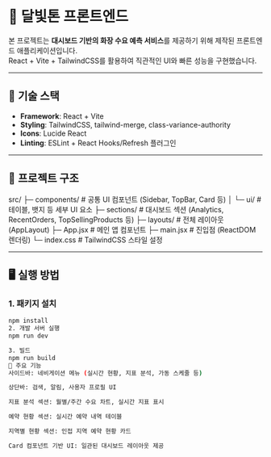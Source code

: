 # 🌙 달빛톤 프론트엔드

본 프로젝트는 **대시보드 기반의 화장 수요 예측 서비스**를 제공하기 위해 제작된 프론트엔드 애플리케이션입니다.  
React + Vite + TailwindCSS를 활용하여 직관적인 UI와 빠른 성능을 구현했습니다.

---

## 🚀 기술 스택

- **Framework**: React + Vite
- **Styling**: TailwindCSS, tailwind-merge, class-variance-authority
- **Icons**: Lucide React
- **Linting**: ESLint + React Hooks/Refresh 플러그인

---

## 📂 프로젝트 구조

src/
├─ components/ # 공통 UI 컴포넌트 (Sidebar, TopBar, Card 등)
│ └─ ui/ # 테이블, 뱃지 등 세부 UI 요소
├─ sections/ # 대시보드 섹션 (Analytics, RecentOrders, TopSellingProducts 등)
├─ layouts/ # 전체 레이아웃 (AppLayout)
├─ App.jsx # 메인 앱 컴포넌트
├─ main.jsx # 진입점 (ReactDOM 렌더링)
└─ index.css # TailwindCSS 스타일 설정


---

## 🖥️ 실행 방법

### 1. 패키지 설치
```bash
npm install
2. 개발 서버 실행
npm run dev

3. 빌드
npm run build
🎨 주요 기능
사이드바: 네비게이션 메뉴 (실시간 현황, 지표 분석, 가동 스케줄 등)

상단바: 검색, 알림, 사용자 프로필 UI

지표 분석 섹션: 월별/주간 수요 차트, 실시간 지표 표시

예약 현황 섹션: 실시간 예약 내역 테이블

지역별 현황 섹션: 인접 지역 예약 현황 카드

Card 컴포넌트 기반 UI: 일관된 대시보드 레이아웃 제공

